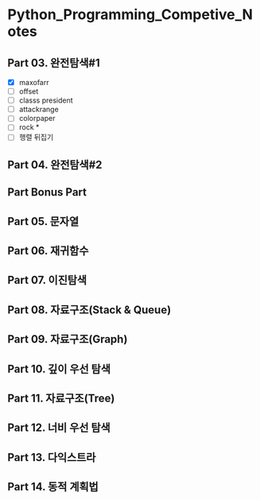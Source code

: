 # Python_Programming_Competive_Notes

## Part 03. 완전탐색#1

- [x] maxofarr
- [ ] offset
- [ ] classs president
- [ ] attackrange
- [ ] colorpaper
- [ ] rock *
- [ ] 행렬 뒤집기

## Part 04. 완전탐색#2

## Part Bonus Part

## Part 05. 문자열

## Part 06. 재귀함수

## Part 07. 이진탐색

## Part 08. 자료구조(Stack & Queue)

## Part 09. 자료구조(Graph)

## Part 10. 깊이 우선 탐색

## Part 11. 자료구조(Tree)

## Part 12. 너비 우선 탐색

## Part 13. 다익스트라

## Part 14. 동적 계획법

